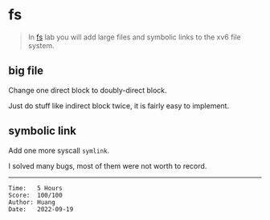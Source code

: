 # fs

> In [fs](https://pdos.csail.mit.edu/6.S081/2020/labs/fs.html) lab you will add
> large files and symbolic links to the xv6 file system.

## big file

Change one direct block to doubly-direct block.

Just do stuff like indirect block twice, it is fairly easy to implement.

## symbolic link

Add one more syscall `symlink`.

I solved many bugs, most of them were not worth to record.

---

```
Time:   5 Hours
Score:  100/100
Author: Huang
Date:   2022-09-19
```
